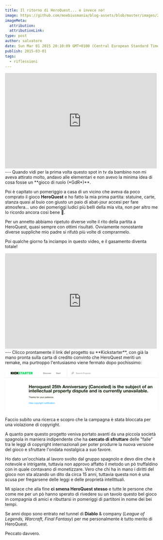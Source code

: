 ```yaml
---
title: Il ritorno di HeroQuest... e invece no!
image: https://github.com/moebiusmania/blog-assets/blob/master/images/2015/maxresdefault.jpg?raw=true
imageMeta:
  attribution:
  attributionLink:
type: post
author: salvatore
date: Sun Mar 01 2015 20:10:09 GMT+0100 (Central European Standard Time)
publish: 2015-03-01
tags:
  - riflessioni
---
```


<iframe width="500" height="315" src="https://www.youtube.com/embed/wC2QJa8olUk" frameborder="0" allowfullscreen></iframe>
---
Quando vidi per la prima volta questo spot in tv da bambino non mi aveva attirato molto, andavo alle elementari e non avevo la minima idea di cosa fosse un **gioco di ruolo (*GdR*)**.

Poi è capitato un pomeriggio a casa di un vicino che aveva da poco comprato il gioco **HeroQuest** e ho fatto la mia prima partita: statuine, carte, stanza quasi al buio con giusto un paio di abat-jour accesi per fare atmosfera... uno dei pomeriggi ludici più belli della mia vita, non per altro me lo ricordo ancora così bene 🙂. 

Per un annetto abbiamo ripetuto diverse volte il rito della partita a HeroQuest, quasi sempre con ottimi risultati. Ovviamente nonostante diverse suppliche mio padre si rifutò più volte di comprarmelo.

Poi qualche giorno fa inciampo in questo video, e il gasamento diventa totale!

<iframe width="500" height="315" src="https://www.youtube.com/embed/2iaC-UpA5r4" frameborder="0" allowfullscreen></iframe>
---
Clicco prontamente il link del progetto su **Kickstarter**, con già la mano pronta sulla carta di credito convinto che HeroQuest meriti un remake, ma purtroppo l'entusiasmo viene fermato dopo pochissimo:

![](https://github.com/moebiusmania/blog-assets/blob/master/images/2015/Schermata-2015-03-02-alle-01-54-44.png?raw=true)

Faccio subito una ricerca e scopro che la campagna è stata bloccata per una violazione di copyright.

A quanto pare questo progetto veniva portato avanti da una piccola società spagnola in maniera indipendente che ha **cercato di sfruttare** delle "falle" tra le leggi di copyright internazionali per poter produrre la nuova versione del gioco e sfruttare l'ondata nostalgica a suo favore.

Ho dato un'occhiata al lavoro svolto dal gruppo spagnolo e devo dire che è notevole e intrigante, tuttavia non approvo affatto il metodo un pò truffaldino con in quale contavano di monetizzare. Vero che chi ha in mano i diritti del gioco non sta alzando un dito da circa 15 anni, tuttavia questa non è una scusa per fregarsene delle leggi e delle proprietà intellttuali.

Mi spiace che alla fine **ci smena HeroQuest stesso** e tutte le persone che come me per un pò hanno sperato di rivedere su un tavolo questo bel gioco in compagnia di amici e ributtarsi in pomeriggi di partitoni in nome dei bei tempi.

Se anni dopo sono entrato nel tunnel di **Diablo** & company (*League of Legends, Warcraft, Final Fantasy*) per me personalmente è tutto merito di HeroQuest.

Peccato davvero.

